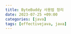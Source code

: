 ```yaml
---
title: ByteBuddy 사용법 정리
date: 2023-07-25 +09:00
categories: [java]
tags: [effectivejava, java]
---
```

